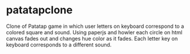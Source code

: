 # patatapclone
Clone of Patatap game in which user letters on keyboard correspond to a colored square and sound. Using paperjs and howler each circle on html canvas fades out and changes hue color as it fades. Each letter key on keyboard corresponds to a different sound.

